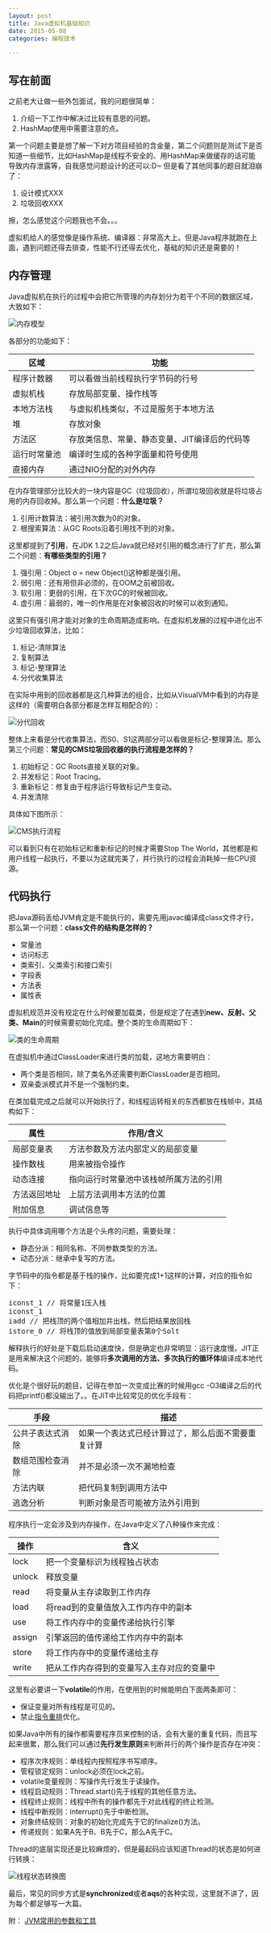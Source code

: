 ```yaml
---
layout: post
title: Java虚拟机基础知识
date: 2015-05-08
categories: 编程技术

---
```


## 写在前面

之前老大让做一些外包面试，我的问题很简单：

1. 介绍一下工作中解决过比较有意思的问题。
2. HashMap使用中需要注意的点。

第一个问题主要是想了解一下对方项目经验的含金量，第二个问题则是测试下是否知道一些细节，比如HashMap是线程不安全的、用HashMap来做缓存的话可能导致内存泄露等，自我感觉问题设计的还可以:D~ 但是看了其他同事的题目就泪崩了：

1. 设计模式XXX
2. 垃圾回收XXX

擦，怎么感觉这个问题我也不会。。。

虚拟机给人的感觉像是操作系统、编译器：非常高大上。但是Java程序就跑在上面，遇到问题还得去排查，性能不行还得去优化，基础的知识还是需要的！

## 内存管理

Java虚拟机在执行的过程中会把它所管理的内存划分为若干个不同的数据区域，大致如下：

![内存模型](http://7xiz10.com1.z0.glb.clouddn.com/JVM之基础-内存划分.png)

各部分的功能如下：

区域|功能
-|-
程序计数器|可以看做当前线程执行字节码的行号
虚拟机栈|存放局部变量、操作栈等
本地方法栈|与虚拟机栈类似，不过是服务于本地方法
堆|存放对象
方法区|存放类信息、常量、静态变量、JIT编译后的代码等
运行时常量池|编译时生成的各种字面量和符号使用
直接内存|通过NIO分配的对外内存

在内存管理部分比较大的一块内容是GC（垃圾回收），所谓垃圾回收就是将垃圾占用的内存回收掉。那么第一个问题：**什么是垃圾？**

1. 引用计数算法：被引用次数为0的对象。
2. 根搜索算法：从GC Roots沿着引用找不到的对象。

这里都提到了**引用**，在JDK 1.2之后Java就已经对引用的概念进行了扩充，那么第二个问题：**有哪些类型的引用？**

1. 强引用：Object o = new Object()这种都是强引用。
2. 弱引用：还有用但非必须的，在OOM之前被回收。
3. 软引用：更弱的引用，在下次GC的时候被回收。
4. 虚引用：最弱的，唯一的作用是在对象被回收的时候可以收到通知。

这里只有强引用才能对对象的生命周期造成影响。在虚拟机发展的过程中进化出不少垃圾回收算法，比如：

1. 标记-清除算法
2. 复制算法
3. 标记-整理算法
4. 分代收集算法

在实际中用到的回收器都是这几种算法的组合，比如从VisualVM中看到的内存是这样的（需要明白各部分都是怎样互相配合的）：

![分代回收](http://7xiz10.com1.z0.glb.clouddn.com/JVM之基础-GC.png)

整体上来看是分代收集算法，而S0、S1这两部分可以看做是标记-整理算法。那么第三个问题：**常见的CMS垃圾回收器的执行流程是怎样的？**

1. 初始标记：GC Roots直接关联的对象。
2. 并发标记：Root Tracing。
3. 重新标记：修复由于程序运行导致标记产生变动。
4. 并发清除

具体如下图所示：

![CMS执行流程](http://7xiz10.com1.z0.glb.clouddn.com/JVM之基础-CMS.png)

可以看到只有在初始标记和重新标记的时候才需要Stop The World，其他都是和用户线程一起执行，不要以为这就完美了，并行执行的过程会消耗掉一些CPU资源。

## 代码执行

把Java源码丢给JVM肯定是不能执行的，需要先用javac编译成class文件才行，那么第一个问题：**class文件的结构是怎样的？**

- 常量池
- 访问标志
- 类索引、父类索引和接口索引
- 字段表
- 方法表
- 属性表

虚拟机规范并没有规定在什么时候要加载类，但是规定了在遇到**new、反射、父类、Main**的时候需要初始化完成。整个类的生命周期如下：

![类的生命周期](http://7xiz10.com1.z0.glb.clouddn.com/JVM之基础-类生命周期.png)

在虚拟机中通过ClassLoader来进行类的加载，这地方需要明白：

- 两个类是否相同，除了类名外还需要判断ClassLoader是否相同。
- 双亲委派模式并不是一个强制约束。

在类加载完成之后就可以开始执行了，和线程运转相关的东西都放在栈帧中，其结构如下：

属性|作用/含义
-|-
局部变量表|方法参数及方法内部定义的局部变量
操作数栈|用来被指令操作
动态连接|指向运行时常量池中该栈帧所属方法的引用
方法返回地址|上层方法调用本方法的位置
附加信息|调试信息等

执行中具体调用哪个方法是个头疼的问题，需要处理：

- 静态分派：相同名称、不同参数类型的方法。
- 动态分派：继承中复写的方法。

字节码中的指令都是基于栈的操作，比如要完成1+1这样的计算，对应的指令如下：

<pre class="prettyprint">
iconst_1 // 将常量1压入栈
iconst_1
iadd // 把栈顶的两个值相加并出栈，然后把结果放回栈
istore_0 // 将栈顶的值放到局部变量表第0个Solt
</pre>

解释执行的好处是下载后启动速度快，但是确定也非常明显：运行速度慢。JIT正是用来解决这个问题的，能够将**多次调用的方法、多次执行的循环体**编译成本地代码。

优化是个很好玩的题目，记得在参加一次变成比赛的时候用gcc -O3编译之后的代码把printf()都没输出了。。在JIT中比较常见的优化手段有：

手段|描述
-|-
公共子表达式消除|如果一个表达式已经计算过了，那么后面不需要重复计算
数组范围检查消除|并不是必须一次不漏地检查
方法内联|把代码复制到调用方法中
逃逸分析|判断对象是否可能被方法外引用到

程序执行一定会涉及到内存操作，在Java中定义了八种操作来完成：

操作|含义
-|-
lock|把一个变量标识为线程独占状态
unlock|释放变量
read|将变量从主存读取到工作内存
load|将read到的变量值放入工作内存中的副本
use|将工作内存中的变量传递给执行引擎
assign|引擎返回的值传递给工作内存中的副本
store|将工作内存中的变量传递给主存
write|把从工作内存得到的变量写入主存对应的变量中

这里有必要讲一下**volatile**的作用，在使用到的时候能明白下面两条即可：

- 保证变量对所有线程是可见的。
- 禁止[指令重排](http://ifeve.com/jvm-memory-reordering/)优化。

如果Java中所有的操作都需要程序员来控制的话，会有大量的重复代码，而且写起来很累，那么我们可以通过**先行发生原则**来判断并行的两个操作是否存在冲突：

- 程序次序规则：单线程内按照程序书写顺序。
- 管程锁定规则：unlock必须在lock之前。
- volatile变量规则：写操作先行发生于读操作。
- 线程启动规则：Thread.start()先于线程的其他任意方法。
- 线程终止规则：线程中所有的操作都先于对此线程的终止检测。
- 线程中断规则：interrupt()先于中断检测。
- 对象终结规则：对象的初始化完成先于它的finalize()方法。
- 传递规则：如果A先于B、B先于C，那么A先于C。

Thread的底层实现还是比较麻烦的，但是最起码应该知道Thread的状态是如何进行转换：

![线程状态转换图](http://7xiz10.com1.z0.glb.clouddn.com/JVM之基础-线程状态转换.png)

最后，常见的同步方式是**synchronized**或者**aqs**的各种实现，这里就不讲了，因为每个都足够写一大篇。

附：
[JVM常用的参数和工具](http://naotu.baidu.com/viewshare.html?shareId=avypaf5uum0w)